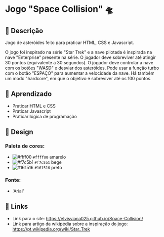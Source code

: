 # Jogo "Space Collision" 🛸

## 📝 Descrição

Jogo de asteróides feito para praticar HTML, CSS e Javascript.

O jogo foi inspirado na série "Star Trek" e a nave pilotada é inspirada na nave "Enterprise" presente na série. O jogador deve sobreviver até atingir 30 pontos (equivalente a 30 segundos). O jogador deve controlar a nave com os botões "WASD" e desviar dos asteróides. Pode usar a função turbo com o botão "ESPAÇO" para aumentar a velocidade da nave. Há também um modo "hardcore", em que o objetivo é sobreviver até os 100 pontos.

## 🧠 Aprendizado

* Praticar HTML e CSS
* Praticar Javascript
* Praticar lógica de programação

## 🎨 Design
### Paleta de cores:

- ![#ffff00](https://via.placeholder.com/15/ffff00/ffff00.png) `#ffff00` amarelo
- ![#f7c5b1](https://via.placeholder.com/15/f7c5b1/f7c5b1.png) `#f7c5b1` bege
- ![#161516](https://via.placeholder.com/15/161516/161516.png) `#161516` preto


### Fonte:
* 'Arial'

## 🔗 Links

* Link para o site: https://elvisviana025.github.io/Space-Collision/
* Link para artigo da wikipédia sobre a inspiração do jogo: https://pt.wikipedia.org/wiki/Star_Trek
